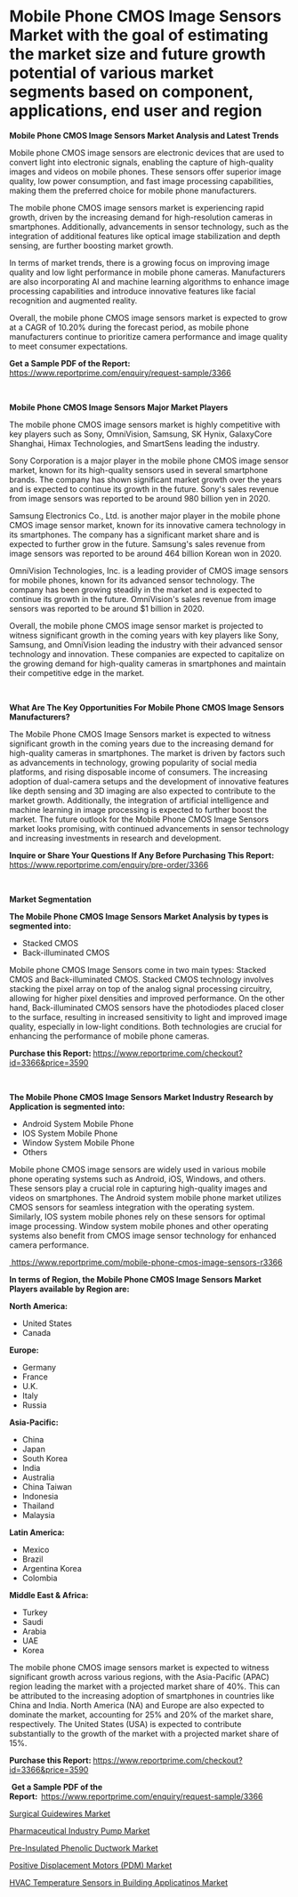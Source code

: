 <p><h1>Mobile Phone CMOS Image Sensors Market with the goal of estimating the market size and future growth potential of various market segments based on component, applications, end user and region</h1></p><p><strong>Mobile Phone CMOS Image Sensors Market Analysis and Latest Trends</strong></p>
<p><p>Mobile phone CMOS image sensors are electronic devices that are used to convert light into electronic signals, enabling the capture of high-quality images and videos on mobile phones. These sensors offer superior image quality, low power consumption, and fast image processing capabilities, making them the preferred choice for mobile phone manufacturers.</p><p>The mobile phone CMOS image sensors market is experiencing rapid growth, driven by the increasing demand for high-resolution cameras in smartphones. Additionally, advancements in sensor technology, such as the integration of additional features like optical image stabilization and depth sensing, are further boosting market growth.</p><p>In terms of market trends, there is a growing focus on improving image quality and low light performance in mobile phone cameras. Manufacturers are also incorporating AI and machine learning algorithms to enhance image processing capabilities and introduce innovative features like facial recognition and augmented reality.</p><p>Overall, the mobile phone CMOS image sensors market is expected to grow at a CAGR of 10.20% during the forecast period, as mobile phone manufacturers continue to prioritize camera performance and image quality to meet consumer expectations.</p></p>
<p><strong>Get a Sample PDF of the Report:&nbsp;</strong> <a href="https://www.reportprime.com/enquiry/request-sample/3366">https://www.reportprime.com/enquiry/request-sample/3366</a></p>
<p>&nbsp;</p>
<p><strong>Mobile Phone CMOS Image Sensors Major Market Players</strong></p>
<p><p>The mobile phone CMOS image sensors market is highly competitive with key players such as Sony, OmniVision, Samsung, SK Hynix, GalaxyCore Shanghai, Himax Technologies, and SmartSens leading the industry. </p><p>Sony Corporation is a major player in the mobile phone CMOS image sensor market, known for its high-quality sensors used in several smartphone brands. The company has shown significant market growth over the years and is expected to continue its growth in the future. Sony's sales revenue from image sensors was reported to be around 980 billion yen in 2020.</p><p>Samsung Electronics Co., Ltd. is another major player in the mobile phone CMOS image sensor market, known for its innovative camera technology in its smartphones. The company has a significant market share and is expected to further grow in the future. Samsung's sales revenue from image sensors was reported to be around 464 billion Korean won in 2020.</p><p>OmniVision Technologies, Inc. is a leading provider of CMOS image sensors for mobile phones, known for its advanced sensor technology. The company has been growing steadily in the market and is expected to continue its growth in the future. OmniVision's sales revenue from image sensors was reported to be around $1 billion in 2020.</p><p>Overall, the mobile phone CMOS image sensor market is projected to witness significant growth in the coming years with key players like Sony, Samsung, and OmniVision leading the industry with their advanced sensor technology and innovation. These companies are expected to capitalize on the growing demand for high-quality cameras in smartphones and maintain their competitive edge in the market.</p></p>
<p>&nbsp;</p>
<p><strong>What Are The Key Opportunities For Mobile Phone CMOS Image Sensors Manufacturers?</strong></p>
<p><p>The Mobile Phone CMOS Image Sensors market is expected to witness significant growth in the coming years due to the increasing demand for high-quality cameras in smartphones. The market is driven by factors such as advancements in technology, growing popularity of social media platforms, and rising disposable income of consumers. The increasing adoption of dual-camera setups and the development of innovative features like depth sensing and 3D imaging are also expected to contribute to the market growth. Additionally, the integration of artificial intelligence and machine learning in image processing is expected to further boost the market. The future outlook for the Mobile Phone CMOS Image Sensors market looks promising, with continued advancements in sensor technology and increasing investments in research and development.</p></p>
<p><strong>Inquire or Share Your Questions If Any Before Purchasing This Report:</strong> <a href="https://www.reportprime.com/enquiry/pre-order/3366">https://www.reportprime.com/enquiry/pre-order/3366</a></p>
<p>&nbsp;</p>
<p><strong>Market Segmentation</strong></p>
<p><strong>The Mobile Phone CMOS Image Sensors Market Analysis by types is segmented into:</strong></p>
<p><ul><li>Stacked CMOS</li><li>Back-illuminated CMOS</li></ul></p>
<p><p>Mobile phone CMOS Image Sensors come in two main types: Stacked CMOS and Back-illuminated CMOS. Stacked CMOS technology involves stacking the pixel array on top of the analog signal processing circuitry, allowing for higher pixel densities and improved performance. On the other hand, Back-illuminated CMOS sensors have the photodiodes placed closer to the surface, resulting in increased sensitivity to light and improved image quality, especially in low-light conditions. Both technologies are crucial for enhancing the performance of mobile phone cameras.</p></p>
<p><strong>Purchase this Report:&nbsp;</strong><a href="https://www.reportprime.com/checkout?id=3366&price=3590">https://www.reportprime.com/checkout?id=3366&price=3590</a></p>
<p>&nbsp;</p>
<p><strong>The Mobile Phone CMOS Image Sensors Market Industry Research by Application is segmented into:</strong></p>
<p><ul><li>Android System Mobile Phone</li><li>IOS System Mobile Phone</li><li>Window System Mobile Phone</li><li>Others</li></ul></p>
<p><p>Mobile phone CMOS image sensors are widely used in various mobile phone operating systems such as Android, iOS, Windows, and others. These sensors play a crucial role in capturing high-quality images and videos on smartphones. The Android system mobile phone market utilizes CMOS sensors for seamless integration with the operating system. Similarly, IOS system mobile phones rely on these sensors for optimal image processing. Window system mobile phones and other operating systems also benefit from CMOS image sensor technology for enhanced camera performance.</p></p>
<p><a href="https://www.reportprime.com/mobile-phone-cmos-image-sensors-r3366">&nbsp;https://www.reportprime.com/mobile-phone-cmos-image-sensors-r3366</a></p>
<p><strong>In terms of Region, the Mobile Phone CMOS Image Sensors Market Players available by Region are:</strong></p>
<p>
    <p> <strong> North America: </strong>
        <ul>
            <li>United States</li>
            <li>Canada</li>
        </ul>
        </p> 
    <p> <strong> Europe: </strong>
        <ul>
            <li>Germany</li>
            <li>France</li>
            <li>U.K.</li>
            <li>Italy</li>
            <li>Russia</li>
        </ul>
        </p> 
    <p> <strong> Asia-Pacific: </strong>
        <ul>
            <li>China</li>
            <li>Japan</li>
            <li>South Korea</li>
            <li>India</li>
            <li>Australia</li>
            <li>China Taiwan</li>
            <li>Indonesia</li>
            <li>Thailand</li>
            <li>Malaysia</li>
        </ul>
        </p> 
    <p> <strong> Latin America: </strong>
        <ul>
            <li>Mexico</li>
            <li>Brazil</li>
            <li>Argentina Korea</li>
            <li>Colombia</li>
        </ul>
        </p> 
    <p> <strong> Middle East & Africa: </strong>
        <ul>
            <li>Turkey</li>
            <li>Saudi</li>
            <li>Arabia</li>
            <li>UAE</li>
            <li>Korea</li>
        </ul>
    </p>
    </p>
<p><p>The mobile phone CMOS image sensors market is expected to witness significant growth across various regions, with the Asia-Pacific (APAC) region leading the market with a projected market share of 40%. This can be attributed to the increasing adoption of smartphones in countries like China and India. North America (NA) and Europe are also expected to dominate the market, accounting for 25% and 20% of the market share, respectively. The United States (USA) is expected to contribute substantially to the growth of the market with a projected market share of 15%.</p></p>
<p><strong>Purchase this Report: </strong><a href="https://www.reportprime.com/checkout?id=3366&price=3590">https://www.reportprime.com/checkout?id=3366&price=3590</a></p>
<p>&nbsp;<strong>Get a Sample PDF of the Report:&nbsp;&nbsp;</strong><a href="https://www.reportprime.com/enquiry/request-sample/3366">https://www.reportprime.com/enquiry/request-sample/3366</a></p>
<p><strong></strong></p>
<p><p><a href="https://issuu.com/reportprime-2/docs/surgical-guidewires-market-size-2030.pptx">Surgical Guidewires Market</a></p><p><a href="https://issuu.com/reportprime-2/docs/pharmaceutical-industry-pump-market-size-2030.pptx">Pharmaceutical Industry Pump Market</a></p><p><a href="https://www.linkedin.com/pulse/exploring-pre-insulated-phenolic-ductwork-market-dynamics-global-p94fc">Pre-Insulated Phenolic Ductwork Market</a></p><p><a href="https://www.linkedin.com/pulse/global-positive-displacement-motors-pdm-market-exploring-akihe">Positive Displacement Motors (PDM) Market</a></p><p><a href="https://github.com/bznecsdb5/Market-Research-Report-List-1/blob/main/hvac-temperature-sensors-in-building-applicatinos-market.md">HVAC Temperature Sensors in Building Applicatinos Market</a></p></p>